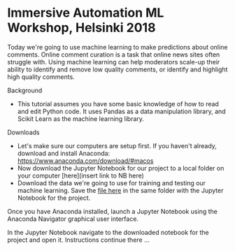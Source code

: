 # Immersive Automation ML Workshop, Helsinki 2018

Today we're going to use machine learning to make predictions about online comments. Online comment curation is a task that online news sites often struggle with. Using machine learning can help moderators scale-up their ability to identify and remove low quality comments, or identify and highlight high quality comments. 

Background
- This tutorial assumes you have some basic knowledge of how to read and edit Python code. It uses Pandas as a data manipulation library, and Scikit Learn as the machine learning library. 

Downloads
- Let's make sure our computers are setup first. If you haven't already, download and install Anaconda: https://www.anaconda.com/download/#macos
- Now download the Jupyter Notebook for our project to a local folder on your computer [here](insert link to NB here) 
- Download the data we're going to use for training and testing our machine learning. Save the [file here](https://www.dropbox.com/s/zvr0voq32xtbns8/comments-sampled.csv?dl=0) in the same folder with the Jupyter Notebook for the project. 

Once you have Anaconda installed, launch a Jupyter Notebook using the Anaconda Navigator graphical user interface. 

In the Jupyter Notebook navigate to the downloaded notebook for the project and open it. Instructions continue there ... 

